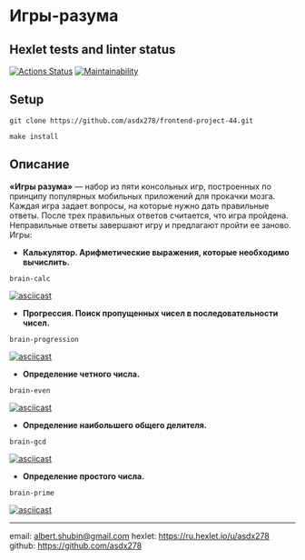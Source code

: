 # Игры-разума

## Hexlet tests and linter status

[![Actions Status](https://github.com/asdx278/frontend-project-44/workflows/hexlet-check/badge.svg)](https://github.com/asdx278/frontend-project-44/actions) [![Maintainability](https://api.codeclimate.com/v1/badges/eeac138c097a5fe9472d/maintainability)](https://codeclimate.com/github/asdx278/frontend-project-44/maintainability)

## Setup

```shell
git clone https://github.com/asdx278/frontend-project-44.git
```

```make
make install
```

## Описание

**«Игры разума»** — набор из пяти консольных игр, построенных по принципу популярных мобильных приложений для прокачки мозга. Каждая игра задает вопросы, на которые нужно дать правильные ответы. После трех правильных ответов считается, что игра пройдена. Неправильные ответы завершают игру и предлагают пройти ее заново. Игры:

- **Калькулятор. Арифметические выражения, которые необходимо вычислить.**

```shell
brain-calc
```

[![asciicast](https://asciinema.org/a/mWLDMB6HzNtNsuNp5O4g0sVNu.svg)](https://asciinema.org/a/mWLDMB6HzNtNsuNp5O4g0sVNu)

- **Прогрессия. Поиск пропущенных чисел в последовательности чисел.**

```shell
brain-progression
```

[![asciicast](https://asciinema.org/a/n1iZkmPHO5JiYDkjlrSHJgSnm.svg)](https://asciinema.org/a/n1iZkmPHO5JiYDkjlrSHJgSnm)

- **Определение четного числа.**

```shell
brain-even
```

[![asciicast](https://asciinema.org/a/oLZxrhx48G2epDvwhfWJbBW2u.svg)](https://asciinema.org/a/oLZxrhx48G2epDvwhfWJbBW2u)

- **Определение наибольшего общего делителя.**

```shell
brain-gcd
```

[![asciicast](https://asciinema.org/a/h6DrqfEpncYgxW3qyH1gCRBU8.svg)](https://asciinema.org/a/h6DrqfEpncYgxW3qyH1gCRBU8)

- **Определение простого числа.**

```shell
brain-prime
```

[![asciicast](https://asciinema.org/a/cPOPBBnF6802dFLRgS7fl7xex.svg)](https://asciinema.org/a/cPOPBBnF6802dFLRgS7fl7xex)

---
email: <albert.shubin@gmail.com>
hexlet: <https://ru.hexlet.io/u/asdx278>
github: <https://github.com/asdx278>
